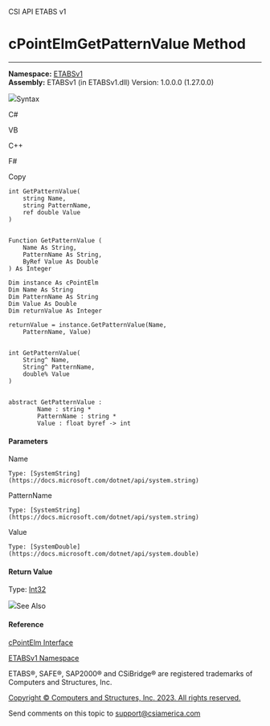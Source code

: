 ﻿

CSI API ETABS v1

# cPointElmGetPatternValue Method  
  
---  
  
**Namespace:** [ETABSv1](2780f1b8-2033-5289-2298-1cdb2a7508d9.htm)  
**Assembly:** ETABSv1 (in ETABSv1.dll) Version: 1.0.0.0 (1.27.0.0)

![](../icons/SectionExpanded.png)Syntax

C#

VB

C++

F#

Copy

    
    
    int GetPatternValue(
    	string Name,
    	string PatternName,
    	ref double Value
    )
    
    
    Function GetPatternValue ( 
    	Name As String,
    	PatternName As String,
    	ByRef Value As Double
    ) As Integer
    
    Dim instance As cPointElm
    Dim Name As String
    Dim PatternName As String
    Dim Value As Double
    Dim returnValue As Integer
    
    returnValue = instance.GetPatternValue(Name, 
    	PatternName, Value)
    
    
    int GetPatternValue(
    	String^ Name, 
    	String^ PatternName, 
    	double% Value
    )
    
    
    abstract GetPatternValue : 
            Name : string * 
            PatternName : string * 
            Value : float byref -> int 
    

#### Parameters

Name

    Type: [SystemString](https://docs.microsoft.com/dotnet/api/system.string)  

PatternName

    Type: [SystemString](https://docs.microsoft.com/dotnet/api/system.string)  

Value

    Type: [SystemDouble](https://docs.microsoft.com/dotnet/api/system.double)  

#### Return Value

Type: [Int32](https://docs.microsoft.com/dotnet/api/system.int32)

![](../icons/SectionExpanded.png)See Also

#### Reference

[cPointElm Interface](bda576bc-89c2-e0ab-1a2b-f0690e9ae4ae.htm)

[ETABSv1 Namespace](2780f1b8-2033-5289-2298-1cdb2a7508d9.htm)

ETABS®, SAFE®, SAP2000® and CSiBridge® are registered trademarks of Computers
and Structures, Inc.  

[Copyright © Computers and Structures, Inc. 2023. All rights
reserved.](http://www.csiamerica.com)

Send comments on this topic to
[support@csiamerica.com](mailto:support%40csiamerica.com?Subject=CSI%20API%20ETABS%20v1)

